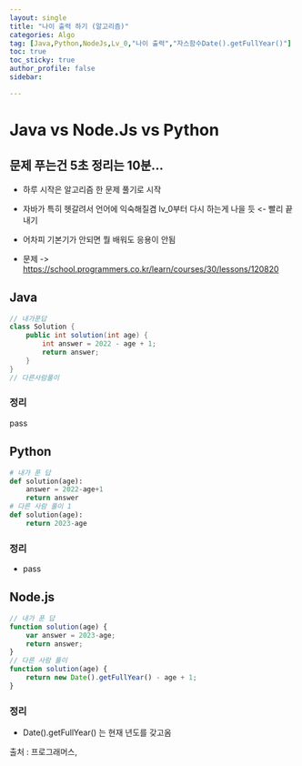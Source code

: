 ```yaml
---
layout: single
title: "나이 출력 하기 (알고리즘)"
categories: Algo
tag: [Java,Python,NodeJs,Lv_0,"나이 출력","자스함수Date().getFullYear()"]
toc: true
toc_sticky: true
author_profile: false
sidebar:

---
```

# Java vs Node.Js vs Python
## 문제 푸는건 5초 정리는 10분...

- 하루 시작은 알고리즘 한 문제 풀기로 시작
- 자바가 특히 헷갈려서 언어에 익숙해질겸 lv_0부터 다시 하는게 나을 듯 <- 빨리 끝내기
- 어차피 기본기가 안되면 뭘 배워도 응용이 안됨

- 문제 -> https://school.programmers.co.kr/learn/courses/30/lessons/120820

## Java

```java
// 내가푼답
class Solution {
    public int solution(int age) {
        int answer = 2022 - age + 1;
        return answer;
    }
}
// 다른사람풀이 

```
### 정리
pass



## Python
```python
# 내가 푼 답
def solution(age):
    answer = 2022-age+1
    return answer
# 다른 사람 풀이 1
def solution(age):
    return 2023-age

```
### 정리
- pass



## Node.js

```javascript
// 내가 푼 답
function solution(age) {
    var answer = 2023-age;
    return answer;
}
// 다른 사람 풀이
function solution(age) {
    return new Date().getFullYear() - age + 1;
}
```
### 정리
- Date().getFullYear() 는 현재 년도를 갖고옴




출처 : 프로그래머스,